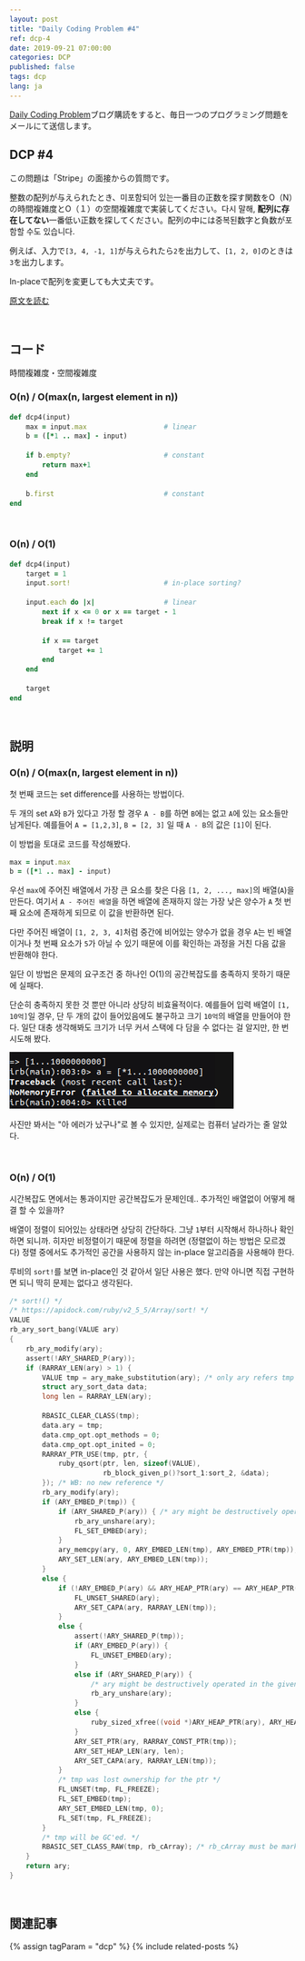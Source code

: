 ```yaml
---
layout: post
title: "Daily Coding Problem #4"
ref: dcp-4
date: 2019-09-21 07:00:00
categories: DCP
published: false
tags: dcp
lang: ja
---
```


[Daily Coding Problem](https://www.dailycodingproblem.com)ブログ購読をすると、毎日一つのプログラミング問題をメールにて送信します。

## DCP #4
この問題は「Stripe」の面接からの質問です。

整数の配列が与えられたとき、미포함되어 있는一番目の正数を探す関数をO（N）の時間複雑度とO（１）の空間複雑度で実装してください。다시 말해, **配列に存在してない**一番低い正数を探してください。配列の中には중복된数字と負数が포함할 수도 있습니다.

例えば、入力で`[3, 4, -1, 1]`が与えられたら`2`を出力して、`[1, 2, 0]`のときは`3`を出力します。

In-placeで配列を変更しても大丈夫です。

[原文を読む](en-dcp-4.html#dcp4)

<br>

## コード
時間複雑度・空間複雑度

### O(n) / O(max(n, largest element in n))
```ruby
def dcp4(input)
    max = input.max                   # linear
    b = ([*1 .. max] - input)

    if b.empty?                       # constant
        return max+1 
    end

    b.first                           # constant
end
```

<br>

### O(n) / O(1)
```ruby
def dcp4(input)
    target = 1
    input.sort!                       # in-place sorting?

    input.each do |x|                 # linear
        next if x <= 0 or x == target - 1
        break if x != target

        if x == target
            target += 1
        end
    end

    target
end
```
<br>

## 説明

### O(n) / O(max(n, largest element in n))
첫 번째 코드는 set difference를 사용하는 방법이다.

두 개의 set `A`와 `B`가 있다고 가정 할 경우 `A - B`를 하면 `B`에는 없고 `A`에 있는 요소들만 남게된다. 예를들어 `A = [1,2,3]`, `B = [2, 3]` 일 때 `A - B`의 값은 `[1]`이 된다. 

이 방법을 토대로 코드를 작성해봤다.

```ruby
max = input.max
b = ([*1 .. max] - input)
```

우선 `max`에 주어진 배열에서 가장 큰 요소를 찾은 다음 `[1, 2, ..., max]`의 배열(`A`)을 만든다. 
여기서 `A - 주어진 배열`을 하면 배열에 존재하지 않는 가장 낮은 양수가 `A` 첫 번째 요소에 존재하게 되므로 이 값을 반환하면 된다. 

다만 주어진 배열이 `[1, 2, 3, 4]`처럼 중간에 비어있는 양수가 없을 경우 `A`는 빈 배열이거나 첫 번째 요소가 `5`가 아닐 수 있기 때문에 이를 확인하는 과정을 거친 다음 값을 반환해야 한다.

일단 이 방법은 문제의 요구조건 중 하나인 O(1)의 공간복잡도를 충족하지 못하기 때문에 실패다.

단순히 충족하지 못한 것 뿐만 아니라 상당히 비효율적이다. 예를들어 입력 배열이 `[1, 10억]`일 경우, 단 두 개의 값이 들어있음에도 불구하고 크기 `10억`의 배열을 만들어야 한다. 일단 대충 생각해봐도 크기가 너무 커서 스택에 다 담을 수 없다는 걸 알지만, 한 번 시도해 봤다.

![Memory](/assets/images/dcp/problem4/memory.png)

사진만 봐서는 "아 에러가 났구나"로 볼 수 있지만, 실제로는 컴퓨터 날라가는 줄 알았다. 

<br>

### O(n) / O(1)
시간복잡도 면에서는 통과이지만 공간복잡도가 문제인데.. 추가적인 배열없이 어떻게 해결 할 수 있을까?

배열이 정렬이 되어있는 상태라면 상당히 간단하다. 그냥 `1`부터 시작해서 하나하나 확인하면 되니까.
히자만 비정렬이기 때문에 정렬을 하려면 (정렬없이 하는 방법은 모르겠다) 정렬 중에서도 추가적인 공간을 사용하지 않는 in-place 알고리즘을 사용해야 한다.

루비의 `sort!`를 보면 in-place인 것 같아서 일단 사용은 했다. 만약 아니면 직접 구현하면 되니
딱히 문제는 없다고 생각된다.

```c
/* sort!() */
/* https://apidock.com/ruby/v2_5_5/Array/sort! */
VALUE
rb_ary_sort_bang(VALUE ary)
{
    rb_ary_modify(ary);
    assert(!ARY_SHARED_P(ary));
    if (RARRAY_LEN(ary) > 1) {
        VALUE tmp = ary_make_substitution(ary); /* only ary refers tmp */
        struct ary_sort_data data;
        long len = RARRAY_LEN(ary);

        RBASIC_CLEAR_CLASS(tmp);
        data.ary = tmp;
        data.cmp_opt.opt_methods = 0;
        data.cmp_opt.opt_inited = 0;
        RARRAY_PTR_USE(tmp, ptr, {
            ruby_qsort(ptr, len, sizeof(VALUE),
                       rb_block_given_p()?sort_1:sort_2, &data);
        }); /* WB: no new reference */
        rb_ary_modify(ary);
        if (ARY_EMBED_P(tmp)) {
            if (ARY_SHARED_P(ary)) { /* ary might be destructively operated in the given block */
                rb_ary_unshare(ary);
                FL_SET_EMBED(ary);
            }
            ary_memcpy(ary, 0, ARY_EMBED_LEN(tmp), ARY_EMBED_PTR(tmp));
            ARY_SET_LEN(ary, ARY_EMBED_LEN(tmp));
        }
        else {
            if (!ARY_EMBED_P(ary) && ARY_HEAP_PTR(ary) == ARY_HEAP_PTR(tmp)) {
                FL_UNSET_SHARED(ary);
                ARY_SET_CAPA(ary, RARRAY_LEN(tmp));
            }
            else {
                assert(!ARY_SHARED_P(tmp));
                if (ARY_EMBED_P(ary)) {
                    FL_UNSET_EMBED(ary);
                }
                else if (ARY_SHARED_P(ary)) {
                    /* ary might be destructively operated in the given block */
                    rb_ary_unshare(ary);
                }
                else {
                    ruby_sized_xfree((void *)ARY_HEAP_PTR(ary), ARY_HEAP_SIZE(ary));
                }
                ARY_SET_PTR(ary, RARRAY_CONST_PTR(tmp));
                ARY_SET_HEAP_LEN(ary, len);
                ARY_SET_CAPA(ary, RARRAY_LEN(tmp));
            }
            /* tmp was lost ownership for the ptr */
            FL_UNSET(tmp, FL_FREEZE);
            FL_SET_EMBED(tmp);
            ARY_SET_EMBED_LEN(tmp, 0);
            FL_SET(tmp, FL_FREEZE);
        }
        /* tmp will be GC'ed. */
        RBASIC_SET_CLASS_RAW(tmp, rb_cArray); /* rb_cArray must be marked */
    }
    return ary;
}
```

<br>

## 関連記事 <a id="related"></a>
{% assign tagParam = "dcp" %}
{% include related-posts %}